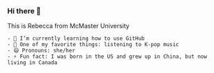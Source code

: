 ### Hi there 👋
This is Rebecca from McMaster University

```- 🔭 I’m currently working on quantum mechanics
- 🌱 I’m currently learning how to use GitHub
- 👯 One of my favorite things: listening to K-pop music
- 😄 Pronouns: she/her
- ⚡ Fun fact: I was born in the US and grew up in China, but now living in Canada
```
